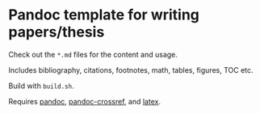 # Pandoc template for writing papers/thesis

Check out the `*.md` files for the content and usage.

Includes bibliography, citations, footnotes, math, tables, figures, TOC etc.

Build with `build.sh`.

Requires [pandoc](https://pandoc.org), [pandoc-crossref](https://github.com/lierdakil/pandoc-crossref), and [latex](https://miktex.org/download).
